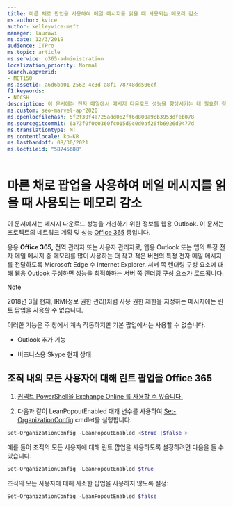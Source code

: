 ```yaml
---
title: 마른 채로 팝업을 사용하여 메일 메시지를 읽을 때 사용되는 메모리 감소
ms.author: kvice
author: kelleyvice-msft
manager: laurawi
ms.date: 12/3/2019
audience: ITPro
ms.topic: article
ms.service: o365-administration
localization_priority: Normal
search.appverid:
- MET150
ms.assetid: a6d6ba01-2562-4c3d-a8f1-78748dd506cf
f1.keywords:
- NOCSH
description: 이 문서에는 전자 메일에서 메시지 다운로드 성능을 향상시키는 데 필요한 정보가 포함되어 웹용 Outlook.
ms.custom: seo-marvel-apr2020
ms.openlocfilehash: 5f2f30f4a725add062ff6d800a9cb3953dfeb078
ms.sourcegitcommit: 6a73f0f0c0360fc015d9c0d0af26fb6926d9477d
ms.translationtype: MT
ms.contentlocale: ko-KR
ms.lasthandoff: 08/30/2021
ms.locfileid: "58745688"
---
```

# <a name="use-lean-popouts-to-reduce-memory-used-when-reading-mail-messages"></a>마른 채로 팝업을 사용하여 메일 메시지를 읽을 때 사용되는 메모리 감소

이 문서에서는 메시지 다운로드 성능을 개선하기 위한 정보를 웹용 Outlook. 이 문서는 프로젝트의 네트워크 계획 및 성능 [Office 365](./network-planning-and-performance.md) 중입니다.
  
응용 **Office 365,** 전역 관리자 또는 사용자 관리자로, 웹용 Outlook 또는 앱의 특정 전자 메일 메시지 중 메모리를 많이 사용하는 더 작고 적은 버전의 특정 전자 메일 메시지를 전달하도록 Microsoft Edge 수 Internet Explorer.  서버 쪽 렌더링 구성 요소에 대해 웹용 Outlook 구성하면 성능을 최적화하는 서버 쪽 렌더링 구성 요소가 로드됩니다.
  
> [!NOTE]
> 2018년 3월 현재, IRM(정보 권한 관리)처럼 사용 권한 제한을 지정하는 메시지에는 린트 팝업을 사용할 수 없습니다.
  
이러한 기능은 주 창에서 계속 작동하지만 기본 팝업에서는 사용할 수 없습니다.
  
- Outlook 추가 기능
  
- 비즈니스용 Skype 현재 상태
  
## <a name="to-configure-lean-popouts-for-all-users-within-your-office-365-organization"></a>조직 내의 모든 사용자에 대해 린트 팝업을 Office 365
  
1. [커넥트 PowerShell을 Exchange Online 를 사용할 수 있습니다.](/powershell/exchange/connect-to-exchange-online-powershell)
  
2. 다음과 같이 LeanPopoutEnabled 매개 변수를 사용하여 [Set-OrganizationConfig](/powershell/module/exchange/set-organizationconfig) cmdlet을 실행합니다.

  ```powershell
  Set-OrganizationConfig -LeanPopoutEnabled <$true |$false >
  ```

  예를 들어 조직의 모든 사용자에 대해 린트 팝업을 사용하도록 설정하려면 다음을 들 수 있습니다.
  
  ```powershell
  Set-OrganizationConfig -LeanPopoutEnabled $true
  ```

  조직의 모든 사용자에 대해 사소한 팝업을 사용하지 않도록 설정:

  ```powershell
  Set-OrganizationConfig -LeanPopoutEnabled $false
  ```
